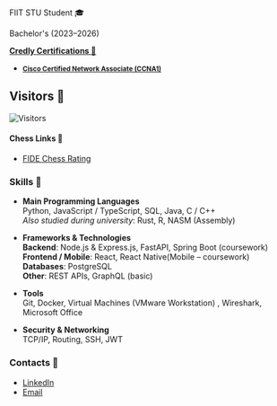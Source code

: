 FIIT STU Student 🎓

Bachelor's (2023–2026)

**[Credly Certifications 🦖](https://www.credly.com/users/andrii-dokaniev)**
- <small>**[Cisco Certified Network Associate (CCNA1)](https://www.credly.com/badges/2141ba35-40e3-42dd-8ee2-159afe3ac39c)**</small>

## Visitors 🦫 
![Visitors](https://visitor-badge.laobi.icu/badge?page_id=AndriiQwq.README.md)

#### Chess Links 🦦
- [FIDE Chess Rating](https://ratings.fide.com/profile/34130632)

### Skills 🔧

- **Main Programming Languages**  
  Python, JavaScript / TypeScript, SQL, Java, C / C++   
  _Also studied during university_: Rust, R, NASM (Assembly)

- **Frameworks & Technologies**  
  **Backend**: Node.js & Express.js, FastAPI, Spring Boot (coursework)  
  **Frontend / Mobile**: React, React Native(Mobile – coursework)  
  **Databases**: PostgreSQL  
  **Other**: REST APIs, GraphQL (basic)

- **Tools**  
  Git, Docker, Virtual Machines (VMware Workstation) , Wireshark, Microsoft Office

- **Security & Networking**  
  TCP/IP, Routing, SSH, JWT

### Contacts 📇

- [LinkedIn](https://www.linkedin.com/in/andrii-dokaniev-151238311/)
- [Email](mailto:andriidokaniev@gmail.com)
